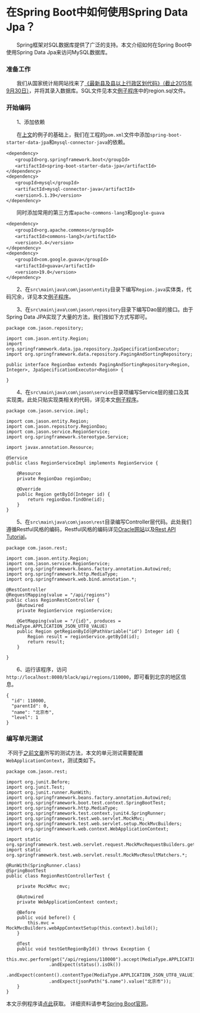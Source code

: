 # 在Spring Boot中如何使用Spring Data Jpa？
　　Spring框架对SQL数据库提供了广泛的支持。本文介绍如何在Spring Boot中使用Spring Data Jpa来访问MySQL数据库。

### 准备工作

　　我们从国家统计局网站找来了[《最新县及县以上行政区划代码》（截止2015年9月30日）](http://www.stats.gov.cn/tjsj/tjbz/xzqhdm/201608/t20160809_1386477.html)，并将其录入数据库。SQL文件见本文[例子程序](https://github.com/fuyongde/black/tree/black04)中的region.sql文件。



### 开始编码

　　1、添加依赖

　　在[上文](http://www.jianshu.com/p/fac64c59b2f0)的例子的基础上，我们在工程的`pom.xml`文件中添加`spring-boot-starter-data-jpa`和`mysql-connector-java`的依赖。

```
<dependency>
　　<groupId>org.springframework.boot</groupId>
　　<artifactId>spring-boot-starter-data-jpa</artifactId>
</dependency>
<dependency>
　　<groupId>mysql</groupId>
　　<artifactId>mysql-connector-java</artifactId>
　　<version>5.1.39</version>
</dependency>
```

　　同时添加常用的第三方库`apache-commons-lang3`和`google-guava`

```
<dependency>
　　<groupId>org.apache.commons</groupId>
　　<artifactId>commons-lang3</artifactId>
　　<version>3.4</version>
</dependency>
<dependency>
　　<groupId>com.google.guava</groupId>
　　<artifactId>guava</artifactId>
　　<version>19.0</version>
</dependency>
```



　　2、在`src\main\java\com\jason\entity`目录下编写`Region.java`实体类，代码冗余，详见本文[例子程序](https://github.com/fuyongde/black/tree/black04)。

　　3、在`src\main\java\com\jason\repository`目录下编写Dao层的接口。由于Spring Data JPA实现了大量的方法，我们按如下方式写即可。

```
package com.jason.repository;

import com.jason.entity.Region;
import org.springframework.data.jpa.repository.JpaSpecificationExecutor;
import org.springframework.data.repository.PagingAndSortingRepository;

public interface RegionDao extends PagingAndSortingRepository<Region, Integer>, JpaSpecificationExecutor<Region> {

}
```

　　4、在`src\main\java\com\jason\service`目录项编写Service层的接口及其实现类。此处只贴实现类相关的代码，详见本文[例子程序](https://github.com/fuyongde/black/tree/black04)。

```
package com.jason.service.impl;

import com.jason.entity.Region;
import com.jason.repository.RegionDao;
import com.jason.service.RegionService;
import org.springframework.stereotype.Service;

import javax.annotation.Resource;

@Service
public class RegionServiceImpl implements RegionService {

    @Resource
    private RegionDao regionDao;

    @Override
    public Region getById(Integer id) {
        return regionDao.findOne(id);
    }
}
```

　　5、在`src\main\java\com\jason\rest`目录编写Controller层代码。此处我们遵循Restful风格的编码，Restful风格的编码详见[Oracle网站](http://www.oracle.com/technetwork/articles/javase/index-137171.html)以及[Rest API Tutorial](http://www.restapitutorial.com/index.html)。

```
package com.jason.rest;

import com.jason.entity.Region;
import com.jason.service.RegionService;
import org.springframework.beans.factory.annotation.Autowired;
import org.springframework.http.MediaType;
import org.springframework.web.bind.annotation.*;

@RestController
@RequestMapping(value = "/api/regions")
public class RegionRestController {
    @Autowired
    private RegionService regionService;

    @GetMapping(value = "/{id}", produces = MediaType.APPLICATION_JSON_UTF8_VALUE)
    public Region getRegionById(@PathVariable("id") Integer id) {
        Region result = regionService.getById(id);
        return result;
    }

}
```

　　6、运行该程序，访问`http://localhost:8080/black/api/regions/110000`，即可看到北京的地区信息。

```
{
  "id": 110000,
  "parentId": 0,
  "name": "北京市",
  "level": 1
}
```



### 编写单元测试

​	不同于[之前文章](http://www.jianshu.com/p/8364a18d6b1e)所写的测试方法，本文的单元测试需要配置`WebApplicationContext`，测试类如下。

```
package com.jason.rest;

import org.junit.Before;
import org.junit.Test;
import org.junit.runner.RunWith;
import org.springframework.beans.factory.annotation.Autowired;
import org.springframework.boot.test.context.SpringBootTest;
import org.springframework.http.MediaType;
import org.springframework.test.context.junit4.SpringRunner;
import org.springframework.test.web.servlet.MockMvc;
import org.springframework.test.web.servlet.setup.MockMvcBuilders;
import org.springframework.web.context.WebApplicationContext;

import static org.springframework.test.web.servlet.request.MockMvcRequestBuilders.get;
import static org.springframework.test.web.servlet.result.MockMvcResultMatchers.*;

@RunWith(SpringRunner.class)
@SpringBootTest
public class RegionRestControllerTest {

    private MockMvc mvc;

    @Autowired
    private WebApplicationContext context;

    @Before
    public void before() {
        this.mvc = MockMvcBuilders.webAppContextSetup(this.context).build();
    }

    @Test
    public void testGetRegionById() throws Exception {
        this.mvc.perform(get("/api/regions/110000").accept(MediaType.APPLICATION_JSON_UTF8_VALUE))
                .andExpect(status().isOk())
                .andExpect(content().contentType(MediaType.APPLICATION_JSON_UTF8_VALUE))
                .andExpect(jsonPath("$.name").value("北京市"));
    }
} 
```






本文示例程序请[点此](https://github.com/fuyongde/black/tree/black04)获取。
详细资料请参考[Spring Boot官网](http://projects.spring.io/spring-boot/)。